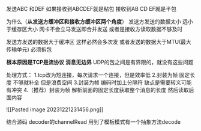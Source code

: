 发送ABC 和DEF 
如果接收到ABCDEF就是粘包
接收到AB CD EF就是半包

为什么（**从发送方缓冲区和接收方缓冲区两个角度**）
发送方发送的数据太小 远小于缓存区大小 网卡不会立马发送即合并发送
或者是接收方读取数据不够及时

发送方发送的数据大于缓冲区 这样必然会多次发
或者发送的数据大于MTU(最大传输单元) 必须拆包

**根本原因是TCP是流协议 消息无边界**
UDP的包之间是有界限的，就没有这些问题


处理方式：
1.tcp改为短连接，每次请求一个连接，但是效率低
2.封装为帧 固定长度 不够就补全 但是浪费空间
3.封装为帧 编码时加上分隔符 缺点是需要转义可能有冲突
4.（推荐）封装为帧 解析前面的固定长度获取整个消息的长度 然后读取后面内容

![[Pasted image 20231221231456.png]]


结合源码
decoder的channelRead
用到了模板模式有一个抽象方法decode
